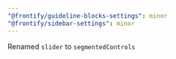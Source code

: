 ```yaml
---
"@frontify/guideline-blocks-settings": minor
"@frontify/sidebar-settings": minor
---
```


Renamed `slider` to `segmentedControls`
